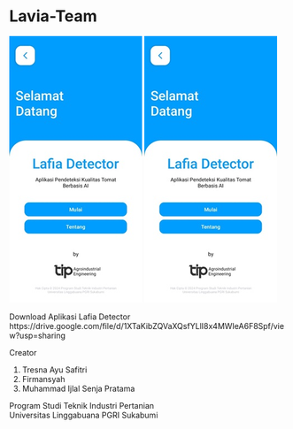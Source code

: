 # Lavia-Team


<p>
    <img src="home.jpg" >
    <img src="home.jpg" >
</p>


<p>Download Aplikasi Lafia Detector<br>https://drive.google.com/file/d/1XTaKibZQVaXQsfYLlI8x4MWIeA6F8Spf/view?usp=sharing</p>

Creator
1. Tresna Ayu Safitri
2. Firmansyah
3. Muhammad Ijlal Senja Pratama

<p>Program Studi Teknik Industri Pertanian<br>Universitas Linggabuana PGRI Sukabumi</p>
